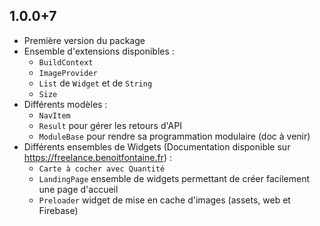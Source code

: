 ## 1.0.0+7

* Première version du package
* Ensemble d'extensions disponibles :
    * `BuildContext`
    * `ImageProvider`
    * `List` de `Widget` et de `String`
    * `Size`
* Différents modèles :
    * `NavItem`
    * `Result` pour gérer les retours d'API
    * `ModuleBase` pour rendre sa programmation modulaire (doc à venir)
* Différents ensembles de Widgets (Documentation disponible sur https://freelance.benoitfontaine.fr) :
    * `Carte à cocher avec Quantité` 
    * `LandingPage` ensemble de widgets permettant de créer facilement une page d'accueil
    * `Preloader` widget de mise en cache d'images (assets, web et Firebase)
